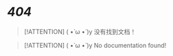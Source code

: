 # ***404***

> [!ATTENTION]
> ( •̀ ω •́ )y  没有找到文档！

> [!ATTENTION]
> ( •̀ ω •́ )y  No documentation found!
